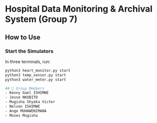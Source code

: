 # Hospital Data Monitoring & Archival System (Group 7)

## How to Use

### Start the Simulators
In three terminals, run:
```bash
python3 heart_monitor.py start
python3 temp_sensor.py start
python3 water_meter.py start

## 👥 Group Members
- Kenny Gael ISHIMWE
- Jesse NKUBITO
- Mugisha Shyaka Victor
- Nelson ISHIMWE
- Ange MUHAWENIMANA
- Moses Mugisha
